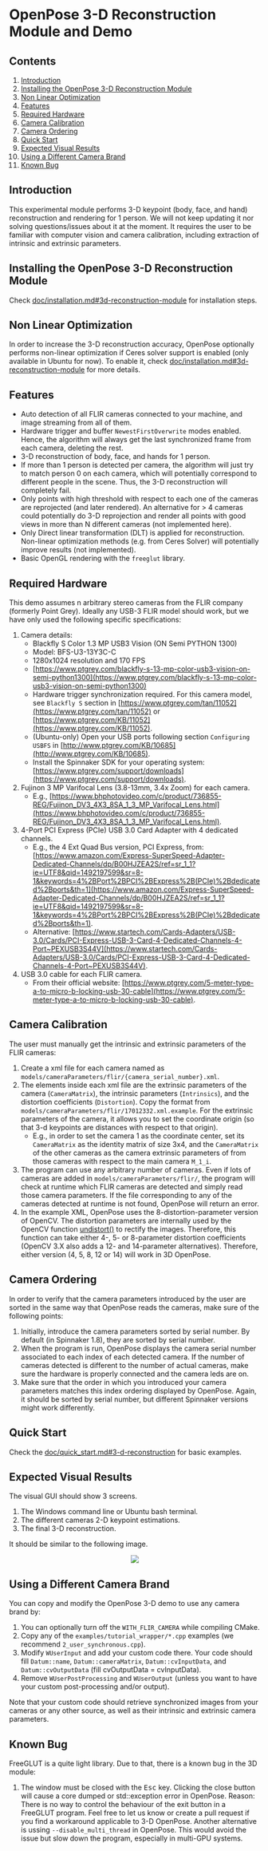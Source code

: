 ﻿OpenPose 3-D Reconstruction Module and Demo
=============================================

## Contents
1. [Introduction](#introduction)
2. [Installing the OpenPose 3-D Reconstruction Module](#installing-the-openpose-3-d-reconstruction-module)
3. [Non Linear Optimization](#non-linear-optimization)
4. [Features](#features)
5. [Required Hardware](#required-hardware)
6. [Camera Calibration](#camera-calibration)
7. [Camera Ordering](#camera-ordering)
8. [Quick Start](#quick-start)
9. [Expected Visual Results](#expected-visual-results)
10. [Using a Different Camera Brand](#using-a-different-camera-brand)
11. [Known Bug](#known-bug)



## Introduction
This experimental module performs 3-D keypoint (body, face, and hand) reconstruction and rendering for 1 person. We will not keep updating it nor solving questions/issues about it at the moment. It requires the user to be familiar with computer vision and camera calibration, including extraction of intrinsic and extrinsic parameters.




## Installing the OpenPose 3-D Reconstruction Module
Check [doc/installation.md#3d-reconstruction-module](./installation.md#3d-reconstruction-module) for installation steps.




## Non Linear Optimization
In order to increase the 3-D reconstruction accuracy, OpenPose optionally performs non-linear optimization if Ceres solver support is enabled (only available in Ubuntu for now). To enable it, check [doc/installation.md#3d-reconstruction-module](./installation.md#3d-reconstruction-module) for more details.



## Features
- Auto detection of all FLIR cameras connected to your machine, and image streaming from all of them.
- Hardware trigger and buffer `NewestFirstOverwrite` modes enabled. Hence, the algorithm will always get the last synchronized frame from each camera, deleting the rest.
- 3-D reconstruction of body, face, and hands for 1 person.
- If more than 1 person is detected per camera, the algorithm will just try to match person 0 on each camera, which will potentially correspond to different people in the scene. Thus, the 3-D reconstruction will completely fail.
- Only points with high threshold with respect to each one of the cameras are reprojected (and later rendered). An alternative for > 4 cameras could potentially do 3-D reprojection and render all points with good views in more than N different cameras (not implemented here).
- Only Direct linear transformation (DLT) is applied for reconstruction. Non-linear optimization methods (e.g. from Ceres Solver) will potentially improve results (not implemented).
- Basic OpenGL rendering with the `freeglut` library.



## Required Hardware
This demo assumes n arbitrary stereo cameras from the FLIR company (formerly Point Grey). Ideally any USB-3 FLIR model should work, but we have only used the following specific specifications:

1. Camera details:
    - Blackfly S Color 1.3 MP USB3 Vision (ON Semi PYTHON 1300)
    - Model: BFS-U3-13Y3C-C
    - 1280x1024 resolution and 170 FPS
    - [https://www.ptgrey.com/blackfly-s-13-mp-color-usb3-vision-on-semi-python1300](https://www.ptgrey.com/blackfly-s-13-mp-color-usb3-vision-on-semi-python1300)
    - Hardware trigger synchronization required. For this camera model, see `Blackfly S` section in [https://www.ptgrey.com/tan/11052](https://www.ptgrey.com/tan/11052) or [https://www.ptgrey.com/KB/11052](https://www.ptgrey.com/KB/11052).
    - (Ubuntu-only) Open your USB ports following section `Configuring USBFS` in [http://www.ptgrey.com/KB/10685](http://www.ptgrey.com/KB/10685).
    - Install the Spinnaker SDK for your operating system: [https://www.ptgrey.com/support/downloads](https://www.ptgrey.com/support/downloads).
2. Fujinon 3 MP Varifocal Lens (3.8-13mm, 3.4x Zoom) for each camera.
    - E.g., [https://www.bhphotovideo.com/c/product/736855-REG/Fujinon_DV3_4X3_8SA_1_3_MP_Varifocal_Lens.html](https://www.bhphotovideo.com/c/product/736855-REG/Fujinon_DV3_4X3_8SA_1_3_MP_Varifocal_Lens.html).
3. 4-Port PCI Express (PCIe) USB 3.0 Card Adapter with 4 dedicated channels.
    - E.g., the 4 Ext Quad Bus version, PCI Express, from: [https://www.amazon.com/Express-SuperSpeed-Adapter-Dedicated-Channels/dp/B00HJZEA2S/ref=sr_1_1?ie=UTF8&qid=1492197599&sr=8-1&keywords=4%2BPort%2BPCI%2BExpress%2B(PCIe)%2Bdedicated%2Bports&th=1](https://www.amazon.com/Express-SuperSpeed-Adapter-Dedicated-Channels/dp/B00HJZEA2S/ref=sr_1_1?ie=UTF8&qid=1492197599&sr=8-1&keywords=4%2BPort%2BPCI%2BExpress%2B(PCIe)%2Bdedicated%2Bports&th=1).
    - Alternative: [https://www.startech.com/Cards-Adapters/USB-3.0/Cards/PCI-Express-USB-3-Card-4-Dedicated-Channels-4-Port~PEXUSB3S44V](https://www.startech.com/Cards-Adapters/USB-3.0/Cards/PCI-Express-USB-3-Card-4-Dedicated-Channels-4-Port~PEXUSB3S44V).
4. USB 3.0 cable for each FLIR camera.
    - From their official website: [https://www.ptgrey.com/5-meter-type-a-to-micro-b-locking-usb-30-cable](https://www.ptgrey.com/5-meter-type-a-to-micro-b-locking-usb-30-cable).



## Camera Calibration
The user must manually get the intrinsic and extrinsic parameters of the FLIR cameras:

1. Create a xml file for each camera named as `models/cameraParameters/flir/{camera_serial_number}.xml`.
2. The elements inside each xml file are the extrinsic parameters of the camera (`CameraMatrix`), the intrinsic parameters (`Intrinsics`), and the distortion coefficients (`Distortion`). Copy the format from `models/cameraParameters/flir/17012332.xml.example`. For the extrinsic parameters of the camera, it allows you to set the coordinate origin (so that 3-d keypoints are distances with respect to that origin).
    - E.g., in order to set the camera 1 as the coordinate center, set its `CameraMatrix` as the identity matrix of size 3x4, and the `CameraMatrix` of the other cameras as the camera extrinsic parameters of from those cameras with respect to the main camera `M_1_i`.
3. The program can use any arbitrary number of cameras. Even if lots of cameras are added in `models/cameraParameters/flir/`, the program will check at runtime which FLIR cameras are detected and simply read those camera parameters. If the file corresponding to any of the cameras detected at runtime is not found, OpenPose will return an error.
4. In the example XML, OpenPose uses the 8-distortion-parameter version of OpenCV. The distortion parameters are internally used by the OpenCV function [undistort()](http://docs.opencv.org/3.2.0/da/d54/group__imgproc__transform.html#ga69f2545a8b62a6b0fc2ee060dc30559d) to rectify the images. Therefore, this function can take either 4-, 5- or 8-parameter distortion coefficients (OpenCV 3.X also adds a 12- and 14-parameter alternatives). Therefore, either version (4, 5, 8, 12 or 14) will work in 3D OpenPose.



## Camera Ordering
In order to verify that the camera parameters introduced by the user are sorted in the same way that OpenPose reads the cameras, make sure of the following points:

1. Initially, introduce the camera parameters sorted by serial number. By default (in Spinnaker 1.8), they are sorted by serial number.
2. When the program is run, OpenPose displays the camera serial number associated to each index of each detected camera. If the number of cameras detected is different to the number of actual cameras, make sure the hardware is properly connected and the camera leds are on.
3. Make sure that the order in which you introduced your camera parameters matches this index ordering displayed by OpenPose. Again, it should be sorted by serial number, but different Spinnaker versions might work differently.



## Quick Start
Check the [doc/quick_start.md#3-d-reconstruction](./quick_start.md#3-d-reconstruction) for basic examples.



## Expected Visual Results
The visual GUI should show 3 screens.

1. The Windows command line or Ubuntu bash terminal.
2. The different cameras 2-D keypoint estimations.
3. The final 3-D reconstruction.

It should be similar to the following image.

<p align="center">
    <img src="media/openpose3d.png">
</p>



## Using a Different Camera Brand
You can copy and modify the OpenPose 3-D demo to use any camera brand by:

1. You can optionally turn off the `WITH_FLIR_CAMERA` while compiling CMake.
2. Copy any of the `examples/tutorial_wrapper/*.cpp` examples (we recommend `2_user_synchronous.cpp`).
3. Modify `WUserInput` and add your custom code there. Your code should fill `Datum::name`, `Datum::cameraMatrix`, `Datum::cvInputData`, and `Datum::cvOutputData` (fill cvOutputData = cvInputData).
4. Remove `WUserPostProcessing` and `WUserOutput` (unless you want to have your custom post-processing and/or output).

Note that your custom code should retrieve synchronized images from your cameras or any other source, as well as their intrinsic and extrinsic camera parameters.



## Known Bug
FreeGLUT is a quite light library. Due to that, there is a known bug in the 3D module:

1. The window must be closed with the <kbd>Esc</kbd> key. Clicking the close button will cause a core dumped or std::exception error in OpenPose. Reason: There is no way to control the behaviour of the exit button in a FreeGLUT program. Feel free to let us know or create a pull request if you find a workaround applicable to 3-D OpenPose. Another alternative is ussing `--disable_multi_thread` in OpenPose. This would avoid the issue but slow down the program, especially in multi-GPU systems.
